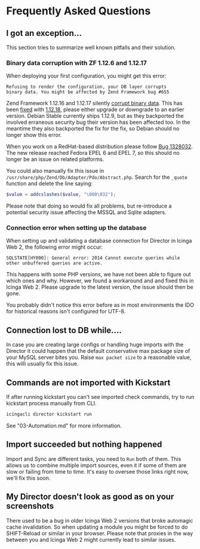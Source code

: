 <a id="FAQ"></a>Frequently Asked Questions
==========================================

I got an exception...
---------------------

This section tries to summarize well known pitfalls and their solution.

### Binary data corruption with ZF 1.12.6 and 1.12.17

When deploying your first configuration, you might get this error:

    Refusing to render the configuration, your DB layer corrupts
    binary data. You might be affected by Zend Framework bug #655

Zend Framework 1.12.16 and 1.12.17 silently [corrupt binary data](https://github.com/zendframework/zf1/issues/655).
This has been [fixed](https://github.com/zendframework/zf1/pull/670) with
[1.12.18](https://github.com/zendframework/zf1/releases/tag/release-1.12.18),
please either upgrade or downgrade to an earlier version. Debian Stable currently
ships 1.12.9, but as they backported the involved erraneous security bug their
version has been affected too. In the meantime they also backported the fix for
the fix, so Debian should no longer show this error.

When you work on a RedHat-based distribution please follow
[Bug 1328032](https://bugzilla.redhat.com/show_bug.cgi?id=1328032). The new
release reached Fedora EPEL 6 and EPEL 7, so this should no longer be an issue
on related platforms.

You could also manually fix this issue in `/usr/share/php/Zend/Db/Adapter/Pdo/Abstract.php`.
Search for the `_quote` function and delete the line saying:

```php
$value = addcslashes($value, "\000\032");
```

Please note that doing so would fix all problems, but re-introduce a potential
security issue affecting the MSSQL and Sqlite adapters.

### Connection error when setting up the database

When setting up and validating a database connection for Director in Icinga Web 2,
the following error might occur:

    SQLSTATE[HY000]: General error: 2014 Cannot execute queries while
    other unbuffered queries are active.

This happens with some PHP versions, we have not been able to figure out which ones
and why. However, we found a workaround and and fixed this in Icinga Web 2. Please
upgrade to the latest version, the issue should then be gone.

You probably didn't notice this error before as in most environments the IDO for
historical reasons isn't configured for UTF-8.

Connection lost to DB while....
-------------------------------

In case you are creating large configs or handling huge imports with the Director
it could happen that the default conservative max package size of your MySQL
server bites you. Raise `max packet size` to a reasonable value, this willi
usually fix this issue.

Commands are not imported with Kickstart
-------------------------------

If after running kickstart you can't see imported check commands, try to run kickstart process manually from CLI.

```sh
icingacli director kickstart run
```
See "03-Automation.md" for more information.


Import succeeded but nothing happened
-------------------------------------

Import and Sync are different tasks, you need to `Run` both of them. This allows
us to combine multiple import sources, even it if some of them are slow or failing
from time to time. It's easy to oversee those links right now, we'll fix this soon.

My Director doesn't look as good as on your screenshots
-------------------------------------------------------

There used to be a bug in older Icinga Web 2 versions that broke automagic cache
invalidation. So when updating a module you might be forced to do SHIFT-Reload or
similar in your browser. Please note that proxies in the way between you and
Icinga Web 2 might currently lead to similar issues.
